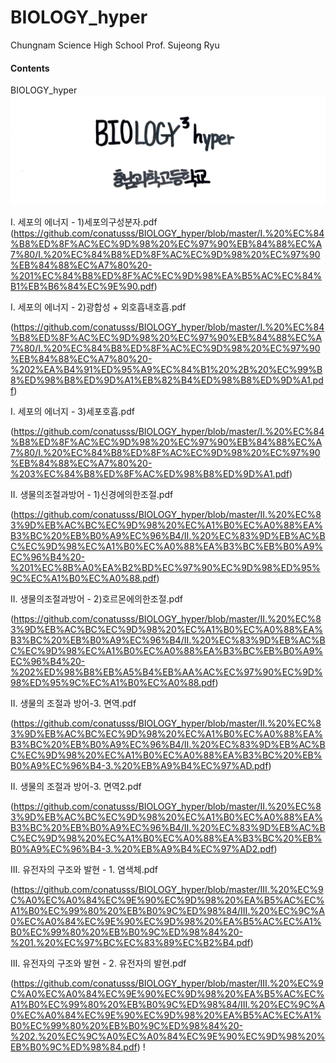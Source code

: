# BIOLOGY_hyper
Chungnam Science High School
Prof. Sujeong Ryu

#### Contents
BIOLOGY_hyper
![hyper](https://github.com/conatusss/BIOLOGY_hyper/blob/master/hyper.png)

I. 세포의 에너지 - 1)세포의구성분자.pdf
(https://github.com/conatusss/BIOLOGY_hyper/blob/master/I.%20%EC%84%B8%ED%8F%AC%EC%9D%98%20%EC%97%90%EB%84%88%EC%A7%80/I.%20%EC%84%B8%ED%8F%AC%EC%9D%98%20%EC%97%90%EB%84%88%EC%A7%80%20-%201%EC%84%B8%ED%8F%AC%EC%9D%98%EA%B5%AC%EC%84%B1%EB%B6%84%EC%9E%90.pdf)

I. 세포의 에너지 - 2)광합성 + 외호흡내호흡.pdf

(https://github.com/conatusss/BIOLOGY_hyper/blob/master/I.%20%EC%84%B8%ED%8F%AC%EC%9D%98%20%EC%97%90%EB%84%88%EC%A7%80/I.%20%EC%84%B8%ED%8F%AC%EC%9D%98%20%EC%97%90%EB%84%88%EC%A7%80%20-%202%EA%B4%91%ED%95%A9%EC%84%B1%20%2B%20%EC%99%B8%ED%98%B8%ED%9D%A1%EB%82%B4%ED%98%B8%ED%9D%A1.pdf)

I. 세포의 에너지 - 3)세포호흡.pdf

(https://github.com/conatusss/BIOLOGY_hyper/blob/master/I.%20%EC%84%B8%ED%8F%AC%EC%9D%98%20%EC%97%90%EB%84%88%EC%A7%80/I.%20%EC%84%B8%ED%8F%AC%EC%9D%98%20%EC%97%90%EB%84%88%EC%A7%80%20-%203%EC%84%B8%ED%8F%AC%ED%98%B8%ED%9D%A1.pdf)


II. 생물의조절과방어 - 1)신경에의한조절.pdf

(https://github.com/conatusss/BIOLOGY_hyper/blob/master/II.%20%EC%83%9D%EB%AC%BC%EC%9D%98%20%EC%A1%B0%EC%A0%88%EA%B3%BC%20%EB%B0%A9%EC%96%B4/II.%20%EC%83%9D%EB%AC%BC%EC%9D%98%EC%A1%B0%EC%A0%88%EA%B3%BC%EB%B0%A9%EC%96%B4%20-%201%EC%8B%A0%EA%B2%BD%EC%97%90%EC%9D%98%ED%95%9C%EC%A1%B0%EC%A0%88.pdf)

II. 생물의조절과방어 - 2)호르몬에의한조절.pdf

(https://github.com/conatusss/BIOLOGY_hyper/blob/master/II.%20%EC%83%9D%EB%AC%BC%EC%9D%98%20%EC%A1%B0%EC%A0%88%EA%B3%BC%20%EB%B0%A9%EC%96%B4/II.%20%EC%83%9D%EB%AC%BC%EC%9D%98%EC%A1%B0%EC%A0%88%EA%B3%BC%EB%B0%A9%EC%96%B4%20-%202%ED%98%B8%EB%A5%B4%EB%AA%AC%EC%97%90%EC%9D%98%ED%95%9C%EC%A1%B0%EC%A0%88.pdf)

II. 생물의 조절과 방어-3. 면역.pdf

(https://github.com/conatusss/BIOLOGY_hyper/blob/master/II.%20%EC%83%9D%EB%AC%BC%EC%9D%98%20%EC%A1%B0%EC%A0%88%EA%B3%BC%20%EB%B0%A9%EC%96%B4/II.%20%EC%83%9D%EB%AC%BC%EC%9D%98%20%EC%A1%B0%EC%A0%88%EA%B3%BC%20%EB%B0%A9%EC%96%B4-3.%20%EB%A9%B4%EC%97%AD.pdf)

II. 생물의 조절과 방어-3. 면역2.pdf

(https://github.com/conatusss/BIOLOGY_hyper/blob/master/II.%20%EC%83%9D%EB%AC%BC%EC%9D%98%20%EC%A1%B0%EC%A0%88%EA%B3%BC%20%EB%B0%A9%EC%96%B4/II.%20%EC%83%9D%EB%AC%BC%EC%9D%98%20%EC%A1%B0%EC%A0%88%EA%B3%BC%20%EB%B0%A9%EC%96%B4-3.%20%EB%A9%B4%EC%97%AD2.pdf)



III. 유전자의 구조와 발현 - 1. 염색체.pdf

(https://github.com/conatusss/BIOLOGY_hyper/blob/master/III.%20%EC%9C%A0%EC%A0%84%EC%9E%90%EC%9D%98%20%EA%B5%AC%EC%A1%B0%EC%99%80%20%EB%B0%9C%ED%98%84/III.%20%EC%9C%A0%EC%A0%84%EC%9E%90%EC%9D%98%20%EA%B5%AC%EC%A1%B0%EC%99%80%20%EB%B0%9C%ED%98%84%20-%201.%20%EC%97%BC%EC%83%89%EC%B2%B4.pdf)

III. 유전자의 구조와 발현 - 2. 유전자의 발현.pdf

(https://github.com/conatusss/BIOLOGY_hyper/blob/master/III.%20%EC%9C%A0%EC%A0%84%EC%9E%90%EC%9D%98%20%EA%B5%AC%EC%A1%B0%EC%99%80%20%EB%B0%9C%ED%98%84/III.%20%EC%9C%A0%EC%A0%84%EC%9E%90%EC%9D%98%20%EA%B5%AC%EC%A1%B0%EC%99%80%20%EB%B0%9C%ED%98%84%20-%202.%20%EC%9C%A0%EC%A0%84%EC%9E%90%EC%9D%98%20%EB%B0%9C%ED%98%84.pdf)
!
